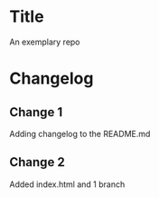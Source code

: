 # Title

An exemplary repo

# Changelog

## Change 1

Adding changelog to the README.md

## Change 2

Added index.html and 1 branch
